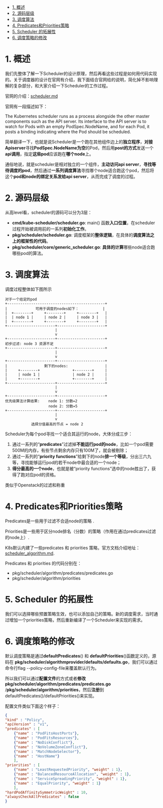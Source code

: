 
<!-- @import "[TOC]" {cmd="toc" depthFrom=1 depthTo=6 orderedList=false} -->

<!-- code_chunk_output -->

- [1. 概述](#1-概述)
- [2. 源码层级](#2-源码层级)
- [3. 调度算法](#3-调度算法)
- [4. Predicates和Priorities策略](#4-predicates和priorities策略)
- [5. Scheduler 的拓展性](#5-scheduler-的拓展性)
- [6. 调度策略的修改](#6-调度策略的修改)

<!-- /code_chunk_output -->

# 1. 概述

我们先整体了解一下Scheduler的设计原理，然后再看这些过程是如何用代码实现的。关于调度器的设计在官网有介绍，我下面结合官网给的说明，简化掉不影响理解的复杂部分，和大家介绍一下Scheduler的工作过程。

官网的介绍：[scheduler.md](https://github.com/kubernetes/community/blob/master/contributors/devel/sig-scheduling/scheduler.md)

官网有一段描述如下：

The Kubernetes scheduler runs as a process alongside the other master components such as the API server. Its interface to the API server is to watch for Pods with an empty PodSpec.NodeName, and for each Pod, it posts a binding indicating where the Pod should be scheduled.

简单翻译一下，也就是说Scheduler是一个跑在其他组件边上的**独立程序**，**对接Apiserver**寻找**PodSpec.NodeName为空**的Pod，然后用**post的方式**发送一个**api调用**，指定**这些pod**应该跑在**哪个node**上。

通俗地说，就是scheduler是相对独立的一个组件，**主动访问api server**，**寻找等待调度的pod**，然后通过**一系列调度算法**寻找哪个node适合跑这个pod，然后将这个**pod和node的绑定关系发给api server**，从而完成了调度的过程。

# 2. 源码层级

从高level看，scheduler的源码可以分为3层：

* **cmd/kube\-scheduler/scheduler.go**: main() 函数**入口位置**，在scheduler过程开始被调用前的一系列**初始化工作**。
* **pkg/scheduler/scheduler.go**: 调度框架的**整体逻辑**，在具体的**调度算法之上的框架性的代码**。
* **pkg/scheduler/core/generic\_scheduler.go**: **具体的计算**哪些node适合跑哪些pod的算法。

# 3. 调度算法

调度过程整体如下图所示

```
对于一个给定的pod
+---------------------------------------------+
|             可用于调度的nodes如下：           |
|  +--------+     +--------+     +--------+   |
|  | node 1 |     | node 2 |     | node 3 |   |
|  +--------+     +--------+     +--------+   |
+----------------------+----------------------+
                       |
                       v
+----------------------+----------------------+
初步过滤: node 3 资源不足
+----------------------+----------------------+
                       |
                       v
+----------------------+----------------------+
|                 剩下的nodes:                 |
|     +--------+               +--------+     |
|     | node 1 |               | node 2 |     |
|     +--------+               +--------+     |
+----------------------+----------------------+
                       |
                       v
+----------------------+----------------------+
优先级算法计算结果:    node 1: 分数=2
                    node 2: 分数=5
+----------------------+----------------------+
                       |
                       v
            选择分值最高的节点 = node 2
```

Scheduler为每个pod寻找一个适合其运行的node，大体分成三步：

1. 通过一系列的“**predicates**”过滤掉**不能运行pod的node**，比如一个pod需要500M的内存，有些节点剩余内存只有100M了，就会被剔除；
2. 通过一系列的“**priority functions**”给剩下的node**排一个等级**，分出三六九等，寻找能够运行pod的若干node中最合适的一个node；
3. **得分最高的一个node**，也就是被“priority functions”选中的node胜出了，获得了跑对应pod的资格。

类似于Openstack的过滤和称重

# 4. Predicates和Priorities策略

Predicates是一些用于过滤不合适node的策略 . 

Priorities是一些用于区分node排名（分数）的策略（作用在通过predicates过滤的node上）. 

K8s默认内建了一些predicates 和 priorities 策略，官方文档介绍地址： [scheduler_algorithm.md](https://github.com/kubernetes/community/blob/master/contributors/devel/sig-scheduling/scheduler_algorithm.md). 

Predicates 和 priorities 的代码分别在：

* pkg/scheduler/algorithm/predicates/predicates.go
* pkg/scheduler/algorithm/priorities

# 5. Scheduler 的拓展性

我们可以选择哪些预置策略生效，也可以添加自己的策略。新的调度需求，当时通过增加一个priorities策略，然后重新编译了一个Scheduler来实现的需求。

# 6. 调度策略的修改

默认调度策略是通过**defaultPredicates**() 和 **defaultPriorities**()函数定义的，源码在 **pkg/scheduler/algorithmprovider/defaults/defaults.go**，我们可以通过命令行flag \-\-policy\-config\-file来覆盖默认行为。

所以我们可以通过**配置文件**的方式或者**修改pkg/scheduler/algorithm/predicates/predicates.go** /**pkg/scheduler/algorithm/priorities**，然后**注册**到defaultPredicates()/defaultPriorities()来实现。

配置文件类似下面这个样子：

```json
{
"kind" : "Policy",
"apiVersion" : "v1",
"predicates" : [
    {"name" : "PodFitsHostPorts"},
    {"name" : "PodFitsResources"},
    {"name" : "NoDiskConflict"},
    {"name" : "NoVolumeZoneConflict"},
    {"name" : "MatchNodeSelector"},
    {"name" : "HostName"}
    ],
"priorities" : [
    {"name" : "LeastRequestedPriority", "weight" : 1},
    {"name" : "BalancedResourceAllocation", "weight" : 1},
    {"name" : "ServiceSpreadingPriority", "weight" : 1},
    {"name" : "EqualPriority", "weight" : 1}
    ],
"hardPodAffinitySymmetricWeight" : 10,
"alwaysCheckAllPredicates" : false
}
```